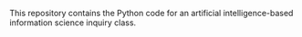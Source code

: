 This repository contains the Python code for an artificial intelligence-based information science inquiry class.
